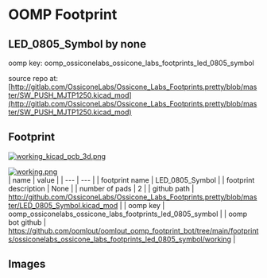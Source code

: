 # OOMP Footprint  
## LED_0805_Symbol  by none  
  
oomp key: oomp_ossiconelabs_ossicone_labs_footprints_led_0805_symbol  
  
source repo at: [http://gitlab.com/OssiconeLabs/Ossicone_Labs_Footprints.pretty/blob/master/SW_PUSH_MJTP1250.kicad_mod](http://gitlab.com/OssiconeLabs/Ossicone_Labs_Footprints.pretty/blob/master/SW_PUSH_MJTP1250.kicad_mod)  
## Footprint  
  
[![working_kicad_pcb_3d.png](working_kicad_pcb_3d_600.png)](working_kicad_pcb_3d.png)  
  
[![working.png](working_600.png)](working.png)  
| name | value | 
| --- | --- | 
| footprint name | LED_0805_Symbol | 
| footprint description | None | 
| number of pads | 2 | 
| github path | http://github.com/OssiconeLabs/Ossicone_Labs_Footprints.pretty/blob/master/LED_0805_Symbol.kicad_mod | 
| oomp key | oomp_ossiconelabs_ossicone_labs_footprints_led_0805_symbol | 
| oomp bot github | https://github.com/oomlout/oomlout_oomp_footprint_bot/tree/main/footprints/ossiconelabs_ossicone_labs_footprints_led_0805_symbol/working | 
## Images  
